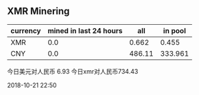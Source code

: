 ## XMR Minering

|currency|mined in last 24 hours|all|in pool|
|---|---|---|---|
|XMR|0.0|0.662|0.455|
|CNY|0.0|486.11|333.961|

今日美元对人民币 6.93	今日xmr对人民币734.43


2018-10-21 22:50